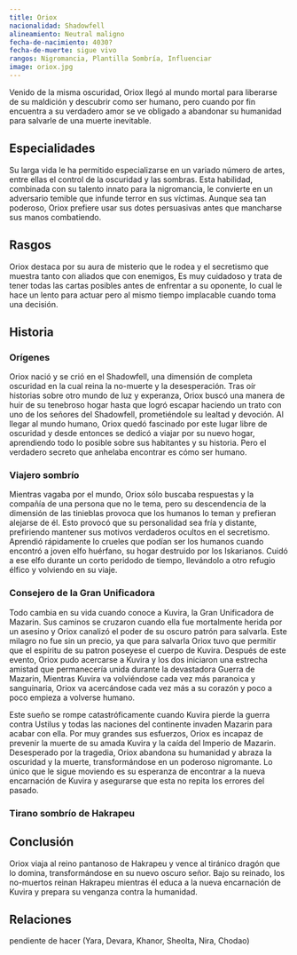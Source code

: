 ```yaml
---
title: Oriox
nacionalidad: Shadowfell
alineamiento: Neutral maligno
fecha-de-nacimiento: 4030?
fecha-de-muerte: sigue vivo
rangos: Nigromancia, Plantilla Sombría, Influenciar
image: oriox.jpg
---
```


Venido de la misma oscuridad, Oriox llegó al mundo mortal para liberarse de su maldición y descubrir como ser humano, pero cuando por fin encuentra a su verdadero amor se ve obligado a abandonar su humanidad para salvarle de una muerte inevitable.

## Especialidades

Su larga vida le ha permitido especializarse en un variado número de artes, entre ellas el control de la oscuridad y las sombras. Esta habilidad, combinada con su talento innato para la nigromancia, le convierte en un adversario temible que infunde terror en sus víctimas. Aunque sea tan poderoso, Oriox prefiere usar sus dotes persuasivas antes que mancharse sus manos combatiendo.

## Rasgos

Oriox destaca por su aura de misterio que le rodea y el secretismo que muestra tanto con aliados que con enemigos, Es muy cuidadoso y trata de tener todas las cartas posibles antes de enfrentar a su oponente, lo cual le hace un lento para actuar pero al mismo tiempo implacable cuando toma una decisión.

## Historia

### Orígenes

Oriox nació y se crió en el Shadowfell, una dimensión de completa oscuridad en la cual reina la no-muerte y la desesperación. Tras oír historias sobre otro mundo de luz y experanza, Oriox buscó una manera de huir de su tenebroso hogar hasta que logró escapar haciendo un trato con uno de los señores del Shadowfell, prometiéndole su lealtad y devoción. Al llegar al mundo humano, Oriox quedó fascinado por este lugar libre de oscuridad y desde entonces se dedicó a viajar por su nuevo hogar, aprendiendo todo lo posible sobre sus habitantes y su historia. Pero el verdadero secreto que anhelaba encontrar es cómo ser humano.

### Viajero sombrío

Mientras vagaba por el mundo, Oriox sólo buscaba respuestas y la compañía de una persona que no le tema, pero su descendencia de la dimensión de las tinieblas provoca que los humanos lo teman y prefieran alejarse de él. Esto provocó que su personalidad sea fría y distante, prefiriendo mantener sus motivos verdaderos ocultos en el secretismo. Aprendió rápidamente lo crueles que podían ser los humanos cuando encontró a joven elfo huérfano, su hogar destruido por los Iskarianos. Cuidó a ese elfo durante un corto peridodo de tiempo, llevándolo a otro refugio élfico y volviendo en su viaje. 

### Consejero de la Gran Unificadora

Todo cambia en su vida cuando conoce a Kuvira, la Gran Unificadora de Mazarin. Sus caminos se cruzaron cuando ella fue mortalmente herida por un asesino y Oriox canalizó el poder de su oscuro patrón para salvarla. Este milagro no fue sin un precio, ya que para salvarla Oriox tuvo que permitir que el espíritu de su patron poseyese el cuerpo de Kuvira. Después de este evento, Oriox pudo acercarse a Kuvira y los dos iniciaron una estrecha amistad que permanecería unida durante la devastadora Guerra de Mazarin, Mientras Kuvira va volviéndose cada vez más paranoica y sanguinaria, Oriox va acercándose cada vez más a su corazón y poco a poco empieza a volverse humano.

Este sueño se rompe catastróficamente cuando Kuvira pierde la guerra contra Ustilus y todas las naciones del continente invaden Mazarin para acabar con ella. Por muy grandes sus esfuerzos, Oriox es incapaz de prevenir la muerte de su amada Kuvira y la caída del Imperio de Mazarin. Desesperado por la tragedia, Oriox abandona su humanidad y abraza la oscuridad y la muerte, transformándose en un poderoso nigromante. Lo único que le sigue moviendo es su esperanza de encontrar a la nueva encarnación de Kuvira y asegurarse que esta no repita los errores del pasado.

### Tirano sombrío de Hakrapeu

## Conclusión

 Oriox viaja al reino pantanoso de Hakrapeu y vence al tiránico dragón que lo domina, transformándose en su nuevo oscuro señor. Bajo su reinado, los no-muertos reinan Hakrapeu mientras él educa a la nueva encarnación de Kuvira y prepara su venganza contra la humanidad.

## Relaciones

pendiente de hacer (Yara, Devara, Khanor, Sheolta, Nira, Chodao)
